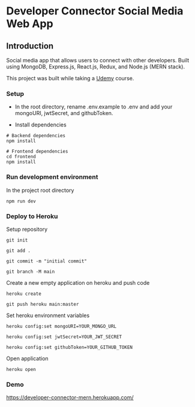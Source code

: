 # Developer Connector Social Media Web App

## Introduction

Social media app that allows users to connect with other developers. Built using MongoDB, Express.js, React.js, Redux, and Node.js (MERN stack).

This project was built while taking a [Udemy](https://www.udemy.com/course/mern-stack-front-to-back/) course.

### Setup

* In the root directory, rename .env.example to .env and add your mongoURI, jwtSecret, and githubToken.


* Install dependencies

```
# Backend dependencies
npm install

# Frontend dependencies
cd frontend
npm install
```

### Run development environment

In the project root directory

```
npm run dev
```

### Deploy to Heroku

Setup repository

```
git init

git add .

git commit -m "initial commit"

git branch -M main
```

Create a new empty application on heroku and push code

```
heroku create

git push heroku main:master
```

Set heroku environment variables

```
heroku config:set mongoURI=YOUR_MONGO_URL

heroku config:set jwtSecret=YOUR_JWT_SECRET

heroku config:set githubToken=YOUR_GITHUB_TOKEN
```

Open application

```
heroku open
```

### Demo

https://developer-connector-mern.herokuapp.com/